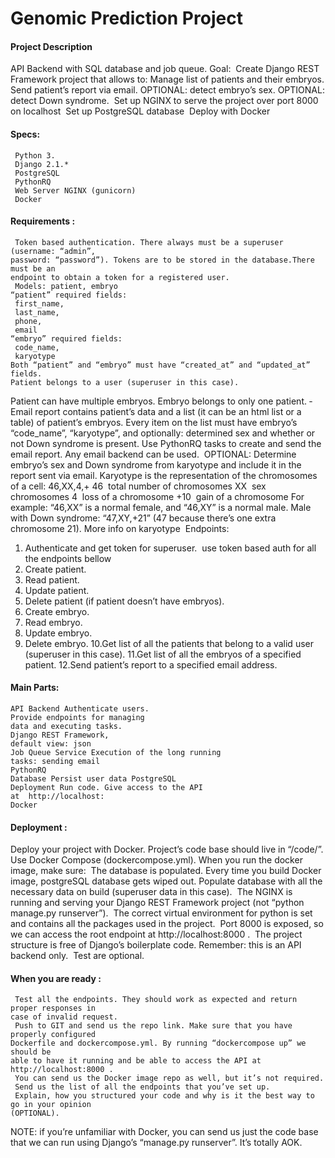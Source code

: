 # Genomic Prediction Project

#### Project Description

API Backend with SQL database and job queue.
Goal:
­ Create Django REST Framework project that allows to:
Manage list of patients and their embryos. Send patient’s report via email. OPTIONAL:
detect embryo’s sex. OPTIONAL: detect Down syndrome.
­ Set up NGINX to serve the project over port 8000 on localhost
­ Set up PostgreSQL database
­ Deploy with Docker

#### Specs:

```
­ Python 3.
­ Django 2.1.*
­ PostgreSQL
­ PythonRQ
­ Web Server NGINX (gunicorn)
­ Docker
```
#### Requirements :

```
­ Token based authentication. There always must be a superuser (username: “admin”,
password: “password”). Tokens are to be stored in the database.There must be an
endpoint to obtain a token for a registered user.
­ Models: patient, embryo
“patient” required fields:
­ first_name,
­ last_name,
­ phone,
­ email
“embryo” required fields:
­ code_name,
­ karyotype
Both “patient” and “embryo” must have “created_at” and “updated_at” fields.
Patient belongs to a user (superuser in this case).
```

Patient can have multiple embryos.
Embryo belongs to only one patient.
­ Email report contains patient’s data and a list (it can be an html list or a table) of patient’s
embryos. Every item on the list must have embryo’s “code_name”, “karyotype”, and
optionally: determined sex and whether or not Down syndrome is present. Use
PythonRQ tasks to create and send the email report. Any email backend can be used.
­ OPTIONAL: Determine embryo’s sex and Down syndrome from karyotype and include it
in the report sent via email.
Karyotype is the representation of the chromosomes of a cell:
46,XX,­4,+
46 ­ total number of chromosomes
XX ­ sex chromosomes
­4 ­ loss of a chromosome
+10 ­ gain of a chromosome
For example: “46,XX” is a normal female, and “46,XY” is a normal male. Male with Down
syndrome: “47,XY,+21” (47 because there’s one extra chromosome 21).
More info on karyotype
­ Endpoints:

1. Authenticate and get token for superuser.
    ­­ use token based auth for all the endpoints bellow ­­
2. Create patient.
3. Read patient.
4. Update patient.
5. Delete patient (if patient doesn’t have embryos).
6. Create embryo.
7. Read embryo.
8. Update embryo.
9. Delete embryo.
10.Get list of all the patients that belong to a valid user (superuser in this case).
11.Get list of all the embryos of a specified patient.
12.Send patient’s report to a specified email address.


#### Main Parts:

```
API Backend Authenticate users.
Provide endpoints for managing
data and executing tasks.
Django REST Framework,
default view: json
Job Queue Service Execution of the long running
tasks: sending email
PythonRQ
Database Persist user data PostgreSQL
Deployment Run code. Give access to the API
at  http://localhost:
Docker
```
#### Deployment :

Deploy your project with Docker. Project’s code base should live in “/code/”. Use Docker
Compose (docker­compose.yml). When you run the docker image, make sure:
­ The database is populated. Every time you build Docker image, postgreSQL database
gets wiped out. Populate database with all the necessary data on build (superuser data
in this case).
­ The NGINX is running and serving your Django REST Framework project (not “python
manage.py runserver”).
­ The correct virtual environment for python is set and contains all the packages used in
the project.
­ Port 8000 is exposed, so we can access the root endpoint at  http://localhost:8000 .
­ The project structure is free of Django’s boilerplate code. Remember: this is an API
backend only.
­ Test are optional.

#### When you are ready :

```
­ Test all the endpoints. They should work as expected and return proper responses in
case of invalid request.
­ Push to GIT and send us the repo link. Make sure that you have properly configured
Dockerfile and docker­compose.yml. By running “docker­compose up” we should be
able to have it running and be able to access the API at  http://localhost:8000 .
­ You can send us the Docker image repo as well, but it’s not required.
­ Send us the list of all the endpoints that you’ve set up.
­ Explain, how you structured your code and why is it the best way to go in your opinion
(OPTIONAL).
```

NOTE: if you’re unfamiliar with Docker, you can send us just the code base that we can run
using Django’s “manage.py runserver”. It’s totally AOK.


